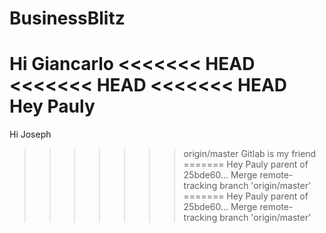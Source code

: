 # BusinessBlitz
Hi Giancarlo
<<<<<<< HEAD
<<<<<<< HEAD
<<<<<<< HEAD
Hey Pauly
=======
Hi Joseph
>>>>>>> origin/master
Gitlab is my friend
=======
Hey Pauly
>>>>>>> parent of 25bde60... Merge remote-tracking branch 'origin/master'
=======
Hey Pauly
>>>>>>> parent of 25bde60... Merge remote-tracking branch 'origin/master'
